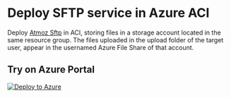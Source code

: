 # Deploy SFTP service in Azure ACI

Deploy [Atmoz Sftp](https://github.com/atmoz/sftp) in ACI, storing files in a storage account located in the same resource group. The files uploaded in the upload folder of the target user, appear in the usernamed Azure File Share of that account.

## Try on Azure Portal

[![Deploy to Azure](http://azuredeploy.net/deploybutton.png)](https://portal.azure.com/#create/Microsoft.Template/uri/https%3A%2F%2Fraw.githubusercontent.com%2Frndazurescript%2FInfrastructureAsCode%2Fmaster%2FSFTP%2Faci-atmoz-sftp.deploy.json)
